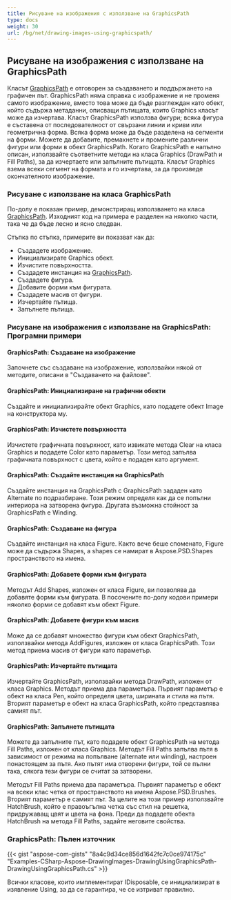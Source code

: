 ```yaml
---
title: Рисуване на изображения с използване на GraphicsPath
type: docs
weight: 30
url: /bg/net/drawing-images-using-graphicspath/
---
```


## **Рисуване на изображения с използване на GraphicsPath**
Класът [GraphicsPath](https://reference.aspose.com/psd/net/aspose.psd/graphicspath) е отговорен за създаването и поддържането на графичен път. GraphicsPath няма справка с изображение и не променя самото изображение, вместо това може да бъде разглеждан като обект, който съдържа метаданни, описващи пътищата, които Graphics класът може да изчертава. Класът GraphicsPath използва фигури; всяка фигура е съставена от последователност от свързани линии и криви или геометрична форма. Всяка форма може да бъде разделена на сегменти на форми. Можете да добавите, премахнете и промените различни фигури или форми в обект GraphicsPath. Когато GraphicsPath е напълно описан, използвайте съответните методи на класа Graphics (DrawPath и Fill Paths), за да изчертаете или запълните пътищата. Класът Graphics взема всеки сегмент на формата и го изчертава, за да произведе окончателното изображение.

### **Рисуване с използване на класа GraphicsPath**
По-долу е показан пример, демонстриращ използването на класа [GraphicsPath](https://reference.aspose.com/psd/net/aspose.psd/graphicspath). Изходният код на примера е разделен на няколко части, така че да бъде лесно и ясно следван.

Стъпка по стъпка, примерите ви показват как да:

- Създадете изображение.
- Инициализирате Graphics обект.
- Изчистите повърхността.
- Създадете инстанция на [GraphicsPath](https://reference.aspose.com/psd/net/aspose.psd/graphicspath).
- Създадете фигура.
- Добавите форми към фигурата.
- Създадете масив от фигури.
- Изчертайте пътища.
- Запълнете пътища.

### **Рисуване на изображения с използване на GraphicsPath: Програмни примери**
#### **GraphicsPath: Създаване на изображение**
Започнете със създаване на изображение, използвайки някой от методите, описани в "Създаването на файлове".
#### **GraphicsPath: Инициализиране на графични обекти**
Създайте и инициализирайте обект Graphics, като подадете обект Image на конструктора му.
#### **GraphicsPath: Изчистете повърхността**
Изчистете графичната повърхност, като извикате метода Clear на класа Graphics и подадете Color като параметър. Този метод запълва графичната повърхност с цвета, който е подаден като аргумент.
#### **GraphicsPath: Създайте инстанция на GraphicsPath**
Създайте инстанция на GraphicsPath с GraphicsPath зададен като Alternate по подразбиране. Този режим определя как да се попълни интериора на затворена фигура. Другата възможна стойност за GraphicsPath е Winding.
#### **GraphicsPath: Създаване на фигура**
Създайте инстанция на класа Figure. Както вече беше споменато, Figure може да съдържа Shapes, а shapes се намират в Aspose.PSD.Shapes пространството на имена.
#### **GraphicsPath: Добавете форми към фигурата**
Методът Add Shapes, изложен от класа Figure, ви позволява да добавяте форми към фигурата. В посочените по-долу кодови примери няколко форми се добавят към обект Figure.
#### **GraphicsPath: Добавете фигури към масив**
Може да се добавят множество фигури към обект GraphicsPath, използвайки метода AddFigures, изложен от класа GraphicsPath. Този метод приема масив от фигури като параметър.
#### **GraphicsPath: Изчертайте пътищата**
Изчертайте GraphicsPath, използвайки метода DrawPath, изложен от класа Graphics. Методът приема два параметъра. Първият параметър е обект на класа Pen, който определя цвета, ширината и стила на пътя. Вторият параметър е обект на класа GraphicsPath, който представлява самият път.
#### **GraphicsPath: Запълнете пътищата**
Можете да запълните път, като подадете обект GraphicsPath на метода Fill Paths, изложен от класа Graphics. Методът Fill Paths запълва пътя в зависимост от режима на попълване (alternate или winding), настроен понастоящем за пътя. Ако пътят има отворени фигури, той се пълни така, сякога тези фигури се считат за затворени.

Методът Fill Paths приема два параметъра. Първият параметър е обект на всеки клас четка от пространството на имена Aspose.PSD.Brushes. Вторият параметър е самият път. За целите на този пример използвайте HatchBrush, който е правоъгълна четка със стил на решетка, придружаващ цвят и цвета на фона. Преди да подадете обекта HatchBrush на метода Fill Paths, задайте неговите свойства.

### **GraphicsPath: Пълен източник**
{{< gist "aspose-com-gists" "8a4c9d34ce856d1642fc7c0ce974175c" "Examples-CSharp-Aspose-DrawingImages-DrawingUsingGraphicsPath-DrawingUsingGraphicsPath.cs" >}}

Всички класове, които имплементират IDisposable, се инициализират в изявление Using, за да се гарантира, че се изтриват правилно.
